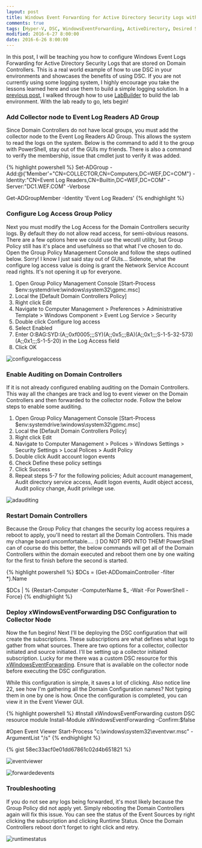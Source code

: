 ```yaml
---
layout: post
title: Windows Event Forwarding for Active Directory Security Logs with DSC
comments: true
tags: [Hyper-V, DSC, WindowsEventForwarding, ActiveDirectory, Desired State Configuration, SecurityLogs]
modified: 2016-6-27 8:00:00
date: 2016-6-26 8:00:00
---
```


In this post, I will be teaching you how to configure Windows Event Logs Forwarding for Active Directory Security Logs that are stored on Domain Controllers. This is
a real world example of how to use DSC in your environments and showcases the benefits of using DSC. If you are not currently using some logging system, I highly encourage
you take the lessons learned here and use them to build a simple logging solution. In a [previous post](http://duffney.github.io/Creating-Labs-with-LabBuilder/), I walked
through how to use [LabBuilder](https://github.com/PlagueHO/LabBuilder) to build the lab environment. With the lab ready to go, lets begin!

### Add Collector node to Event Log Readers AD Group

Since Domain Controllers do not have local groups, you must add the collector node to the Event Log Readers AD Group. This allows the system to read the logs on the system. Below is the
command to add it to the group with PowerShell, stay out of the GUIs my friends. There is also a command to verify the membership, issue that cmdlet just to verify it was added. 

{% highlight powershell %}
Set-ADGroup -Add:@{'Member'="CN=COLLECTOR,CN=Computers,DC=WEF,DC=COM"} -Identity:"CN=Event Log Readers,CN=Builtin,DC=WEF,DC=COM" -Server:"DC1.WEF.COM" -Verbose

Get-ADGroupMember -Identity 'Event Log Readers'
{% endhighlight %} 

### Configure Log Access Group Policy

Next you must modify the Log Access for the Domain Controllers security logs. By default they do not allow read access, for semi-obvious reasons. There are a few options here we could use the wecutil utility, but Group Policy
still has it's place and usefulness so that what I've chosen to do. Open the Group Policy Management Console and follow the steps outlined below. Sorry! I know I just said stay out of GUIs...
Sidenote, what the configure log access value is doing is grant the Network Service Account read rights. It's not opening it up for everyone.

1. Open Group Policy Management Console [Start-Process $env:systemdrive:\windows\system32\gpmc.msc]
2. Local the [Default Domain Controllers Policy]
3. Right click Edit
4. Navigate to Computer Management > Preferences > Administrative Template > Windows Component > Event Log Service > Security
5. Double click Configure log access
6. Select Enabled
7. Enter O:BAG:SYD:(A;;0xf0005;;;SY)(A;;0x5;;;BA)(A;;0x1;;;S-1-5-32-573)(A;;0x1;;;S-1-5-20) in the Log Access field
8. Click OK

![configurelogaccess](/images/posts/2016-6-27/configurelogaccess.png "configurelogaccess")

### Enable Auditing on Domain Controllers

If it is not already configured enabling auditing on the Domain Controllers. This way all the changes are track and log to event viewer on the Domain Controllers and then 
forwarded to the collector node. Follow the below steps to enable some auditing.

1. Open Group Policy Management Console [Start-Process $env:systemdrive:\windows\system32\gpmc.msc]
2. Local the [Default Domain Controllers Policy]
3. Right click Edit
4. Navigate to Computer Management > Polices > Windows Settings > Security Settings > Local Polices > Audit Policy
5. Double click Audit account logon events
6. Check Define these policy settings
7. Click Success
8. Repeat steps 5-7 for the following policies; Aduit account management, Audit directory service access, Audit logon events, Audit object access, Audit policy change, 
Audit privilege use.

![adauditing](/images/posts/2016-6-27/adauditing.png "adauditing")

### Restart Domain Controllers

Because the Group Policy that changes the security log access requires a reboot to apply, you'll need to restart all the Domain Controllers. This made my change board
uncomfortable.... :) DO NOT RPD INTO THEM! PowerShell can of course do this better, the below commands will get all of the Domain Controllers within the domain executed and 
reboot them one by one waiting for the first to finish before the second is started.

{% highlight powershell %}
$DCs = (Get-ADDomainController -filter *).Name

$DCs | % {Restart-Computer -ComputerName $_ -Wait -For PowerShell -Force}
{% endhighlight %}

### Deploy xWindowsEventForwarding DSC Configuration to Collector Node

Now the fun begins! Next I'll be deploying the DSC configuration that will create the subscriptions. These subscriptions are what defines what logs to gather from what sources.
There are two options for a collector, collector initiated and source initiated. I'll be setting up a collector initiated subscription. Lucky for me there was a custom
DSC resource for this [xWindowsEventForwarding](https://github.com/PowerShell/xWindowsEventForwarding). Ensure that is available on the collector node before executing the DSC configuration.

While this configuration is simple, it saves a lot of clicking. Also notice line 22, see how I'm gathering all the Domain Configuration names? Not typing them in one
by one is how. Once the configuration is completed, you can view it in the Event Viewer GUI.

{% highlight powershell %}
#Install xWindowsEventForwarding custom DSC resource module
Install-Module xWindowsEventForwarding -Confirm:$false

#Open Event Viewer
Start-Process "c:\windows\system32\eventvwr.msc" -ArgumentList "/s"
{% endhighlight %}

{% gist 58ec33acf0e01dd67861c02d4b651821 %}

![eventviewer](/images/posts/2016-6-27/eventviewer.png "eventviewer")


![forwardedevents](/images/posts/2016-6-27/forwardedevents.png "forwardedevents")


### Troubleshooting

If you do not see any logs being forwarded, it's most likely because the Group Policy did not apply yet. Simply rebooting the Domain Controllers again will fix this issue.
You can see the status of the Event Sources by right clicking the subscription and clicking Runtime Status. Once the Domain Controllers reboot don't forget to right click and retry.

![runtimestatus](/images/posts/2016-6-27/runtimestatus.png "runtimestatus")